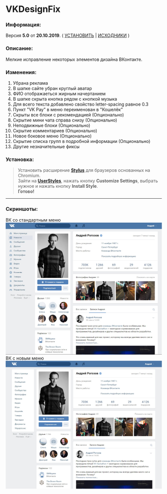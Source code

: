 # VKDesignFix

### Информация:
Версия **5.0** от **20.10.2019**. ( [УСТАНОВИТЬ](https://userstyles.org/styles/176528/vk-design-fix "Ссылка на установку") | [ИСХОДНИКИ](https://github.com/scerka/vk-design-fix/archive/5.0.zip "Ссылка на скачивание") )  

### Описание:
Мелкие исправление некоторых элементов дизайна ВКонтакте.

### Изменения:
1. Убрана реклама
2. В шапке сайте убран круглый аватар
3. ФИО отображаеться жирным начертанием
4. В шапке скрыта кнопка рядом с кнопкой музыка
5. Для всего текста добавлено свойство letter-spacing равное 0.3
6. Пункт "VK Pay" в меню переименован в "Кошелёк"
7. Скрыты все блоки с рекомендацией (Опционально)
8. Скрытие мини чата справа снизу (Опционально)
9. Неподвижные блоки (Опционально)
10. Скрытие комментариев (Опционально)
11. Новое боковое меню (Опционально)
12. Скрытие списка групп в подробной информации (Опционально)
13. Другие незначительные фиксы

### Установка:
>Установить расширение **[Stylus](https://chrome.google.com/webstore/detail/stylus/clngdbkpkpeebahjckkjfobafhncgmne "Ссылка в хром стор")** для браузеров основанных на Chromium.  
>Зайти на **[UserStyles](https://userstyles.org/styles/176528/vk-design-fix "Ссылка")**, нажать кнопку **Customize Settings**, выбрать нужное и нажать кнопку **Install Style**.  
>**Готово!**  

***
### Скриншоты:
ВК со стандартным меню
![Img](/Screenshots/VK.jpg?raw=true "ВК со стандартным меню")
ВК с новым меню
![Img](/Screenshots/VKNewMenu.jpg?raw=true "ВК с новым меню")
